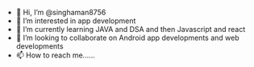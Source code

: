 - 👋 Hi, I’m @singhaman8756
- 👀 I’m interested in app development
- 🌱 I’m currently learning JAVA and DSA and then Javascript and react
- 💞️ I’m looking to collaborate on Android app developments and web developments
- 📫 How to reach me......

<!---
singhaman8756/singhaman8756 is a ✨ special ✨ repository because its `README.md` (this file) appears on your GitHub profile.
You can click the Preview link to take a look at your changes.
--->
